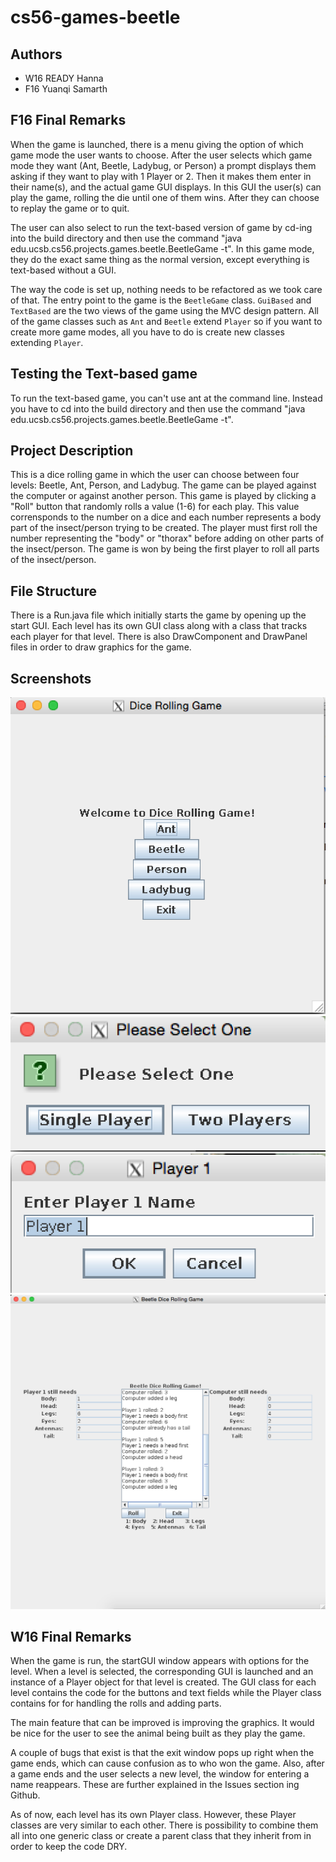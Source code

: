 # cs56-games-beetle

## Authors

* W16 READY Hanna
* F16 Yuanqi Samarth

## F16 Final Remarks

When the game is launched, there is a menu giving the option of which game mode the user wants to choose. After the user selects which game mode they want (Ant, Beetle, Ladybug, or Person) a prompt displays them asking if they want to play with 1 Player or 2. Then it makes them enter in their name(s), and the actual game GUI displays. In this GUI the user(s) can play the game, rolling the die until one of them wins. After they can choose to replay the game or to quit. 

The user can also select to run the text-based version of game by cd-ing into the build directory and then use the command "java edu.ucsb.cs56.projects.games.beetle.BeetleGame -t". In this game mode, they do the exact same thing as the normal version, except everything is text-based without a GUI. 

The way the code is set up, nothing needs to be refactored as we took care of that. The entry point to the game is the `BeetleGame` class. `GuiBased` and `TextBased` are the two views of the game using the MVC design pattern. All of the game classes such as `Ant` and `Beetle` extend `Player` so if you want to create more game modes, all you have to do is create new classes extending `Player`.

## Testing the Text-based game
To run the text-based game, you can't use ant at the command line. Instead you have to cd into the build directory and then use the command "java edu.ucsb.cs56.projects.games.beetle.BeetleGame -t".


## Project Description

This is a dice rolling game in which the user can choose between four levels: Beetle, Ant, Person, and Ladybug. 
The game can be played against the computer or against another person.
This game is played by clicking a "Roll" button that randomly rolls a value (1-6) for each play. This value corrensponds to the number on a dice and each number represents a body part of the insect/person trying to be created.
The player must first roll the number representing the "body" or "thorax" before adding on other parts of the insect/person.
The game is won by being the first player to roll all parts of the insect/person.

## File Structure

There is a Run.java file which initially starts the game by opening up the start GUI. Each level has its own GUI class along with a class that tracks each player for that level. There is also DrawComponent and DrawPanel files in order to draw graphics for the game.

## Screenshots

![alt tag](https://github.com/JNguyen96/cs56-games-beetle/blob/master/gamePictures/StartScreen.png)
![alt tag](https://github.com/JNguyen96/cs56-games-beetle/blob/master/gamePictures/PlayerSelectScreen.png)
![alt tag](https://github.com/JNguyen96/cs56-games-beetle/blob/master/gamePictures/PlayerNameScreen.png)
![alt tag](https://github.com/JNguyen96/cs56-games-beetle/blob/master/gamePictures/GameScreen.png)

## W16 Final Remarks

When the game is run, the startGUI window appears with options for the level. When a level is selected, the corresponding GUI is launched and an instance of a Player object for that level is created. The GUI class for each level contains the code for the buttons and text fields while the Player class contains for for handling the rolls and adding parts.

The main feature that can be improved is improving the graphics. It would be nice for the user to see the animal being built as they play the game.

A couple of bugs that exist is that the exit window pops up right when the game ends, which can cause confusion as to who won the game. Also, after a game ends and the user selects a new level, the window for entering a name reappears. These are further explained in the Issues section ing Github.

As of now, each level has its own Player class. However, these Player classes are very similar to each other. There is possibility to combine them all into one generic class or create a parent class that they inherit from in order to keep the code DRY.

